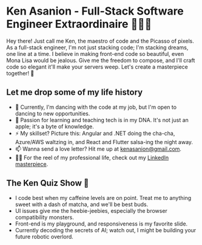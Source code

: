 # Ken Asanion - Full-Stack Software Engineer Extraordinaire 👨‍💻✨

Hey there! Just call me Ken, the maestro of code and the Picasso of pixels. As a full-stack engineer, I'm not just stacking code; I'm stacking dreams, one line at a time. I believe in making front-end code so beautiful, even Mona Lisa would be jealous. Give me the freedom to compose, and I'll craft code so elegant it'll make your servers weep. Let's create a masterpiece together! 🚀

## Let me drop some of my life history

- 🔭 Currently, I'm dancing with the code at my job, but I'm open to dancing to new opportunities.
- 🍎 Passion for learning and teaching tech is in my DNA. It's not just an apple; it's a byte of knowledge.
- ⚡ My skillset? Picture this: Angular and .NET doing the cha-cha, Azure/AWS waltzing in, and React and Flutter salsa-ing the night away.
- 📫 Wanna send a love letter? Hit me up at kenasanion@gmail.com.
- 🧑‍💻 For the reel of my professional life, check out my [LinkedIn masterpiece](https://ph.linkedin.com/in/kenasanion).

## The Ken Quiz Show 🎉

- I code best when my caffeine levels are on point. Treat me to anything sweet with a dash of matcha, and we'll be best buds.
- UI issues give me the heebie-jeebies, especially the browser compatibility monsters.
- Front-end is my playground, and responsiveness is my favorite slide.
- Currently decoding the secrets of AI; watch out, I might be building your future robotic overlord.
